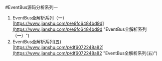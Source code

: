 #EventBus源码分析系列一
1. EventBus全解析系列（一）<br>[https://www.jianshu.com/p/e9fc6484bd9d](https://www.jianshu.com/p/e9fc6484bd9d "EventBus全解析系列（一）")
2. EventBus全解析系列(五)<br>[https://www.jianshu.com/p/df6072248a82](https://www.jianshu.com/p/df6072248a82 "EventBus全解析系列(五)")
